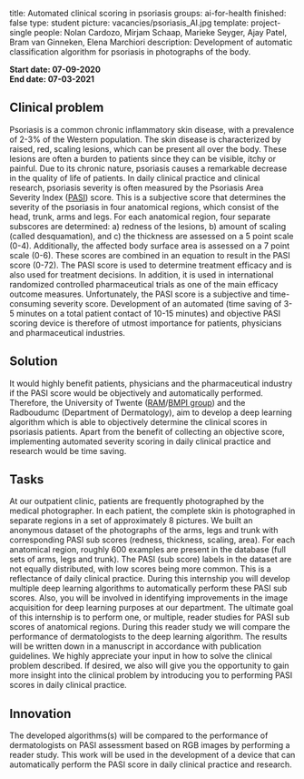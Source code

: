 title: Automated clinical scoring in psoriasis
groups: ai-for-health
finished: false
type: student
picture: vacancies/psoriasis_AI.jpg
template: project-single
people: Nolan Cardozo, Mirjam Schaap, Marieke Seyger, Ajay Patel, Bram van Ginneken, Elena Marchiori
description: Development of automatic classification algorithm for psoriasis in photographs of the body.

**Start date: 07-09-2020** <br>
**End date: 07-03-2021**

## Clinical problem

Psoriasis is a common chronic inflammatory skin disease, with a prevalence of 2-3% of the Western population. The skin disease is characterized by raised, red, scaling lesions, which can be present all over the body. These lesions are often a burden to patients since they can be  visible, itchy or painful. Due to its chronic nature, psoriasis causes a remarkable decrease in the quality of life of patients. In daily clinical practice and clinical research, psoriasis severity is often measured by the Psoriasis Area Severity Index ([PASI](https://en.wikipedia.org/wiki/Psoriasis_Area_and_Severity_Index)) score. This is a subjective score that determines the severity of the psoriasis in four anatomical regions, which consist of the head, trunk, arms and legs. For each anatomical region, four separate  subscores are determined: a) redness of the lesions, b) amount of scaling (called desquamation), and c) the thickness are assessed on a 5 point scale (0-4). Additionally, the affected body surface area is assessed on a 7 point scale (0-6). These scores are combined in an equation to result in the PASI score (0-72). The PASI score is used to determine treatment efficacy and is also used for treatment decisions. In addition, it is used in international randomized controlled pharmaceutical trials as one of the main efficacy outcome measures. Unfortunately, the PASI score is a subjective and time-consuming severity score. Development of an automated (time saving of 3-5 minutes on a total patient contact of 10-15 minutes) and objective PASI scoring device is therefore of utmost importance for patients, physicians and pharmaceutical industries. 

## Solution

It would highly benefit patients, physicians and the pharmaceutical industry if the PASI score would be objectively and automatically performed. Therefore, the University of Twente ([RAM](https://www.ram.eemcs.utwente.nl/)/[BMPI group](https://www.utwente.nl/en/tnw/bmpi/bmpimembers/)) and the Radboudumc (Department of Dermatology), aim to develop a deep learning algorithm which is able to objectively determine the clinical scores in psoriasis patients. Apart from the benefit of collecting an objective score, implementing automated severity scoring in daily clinical practice and research would be time saving.

## Tasks

At our outpatient clinic, patients are frequently photographed by the medical photographer. In each patient, the complete skin is photographed in separate regions in a set of approximately 8 pictures. We built an anonymous dataset of the photographs of the arms, legs and trunk with corresponding PASI sub scores (redness, thickness, scaling, area). For each anatomical region, roughly 600 examples are present in the database (full sets of arms, legs and trunk). The PASI (sub score) labels in the dataset are not equally distributed, with low scores being more common. This is a reflectance of daily clinical practice. During this internship you will develop multiple deep learning algorithms to automatically perform these PASI sub scores. Also, you will be involved in identifying improvements in the image acquisition for deep learning purposes at our department. The ultimate goal of this internship is to perform one, or multiple, reader studies for PASI sub scores of anatomical regions. During this reader study we will compare the performance of dermatologists to the deep learning algorithm. The results will be written down in a manuscript in accordance with publication guidelines. We highly appreciate your input in how to solve the clinical problem described. If desired, we also will give you the opportunity to gain more insight into the clinical problem by introducing you to performing PASI scores in daily clinical practice.  

## Innovation
The developed algorithms(s) will be compared to the performance of dermatologists on PASI assessment based on RGB images by performing a reader study. This work will be used in the development of a device that can automatically perform the PASI score in daily clinical practice and research.
